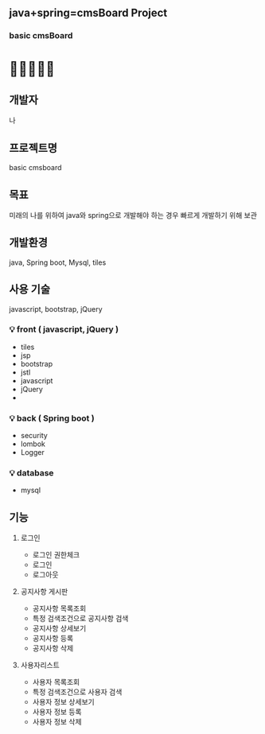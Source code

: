 ## java+spring=cmsBoard Project

### basic cmsBoard

# 🔋🔋🔋🔋🔋

## 개발자

나

## 프로젝트명

basic cmsboard

## 목표
미래의 나를 위하여 java와 spring으로 개발해야 하는 경우 빠르게 개발하기 위해 보관

## 개발환경

java, Spring boot, Mysql, tiles

## 사용 기술

javascript, bootstrap, jQuery

### 💡 front ( javascript, jQuery )

- tiles
- jsp
- bootstrap
- jstl
- javascript
- jQuery
- 

### 💡 back ( Spring boot )

- security
- lombok
- Logger


### 💡 database

- mysql

## 기능

  1. 로그인
      - 로그인 권한체크
      - 로그인
      - 로그아웃
    
  2. 공지사항 게시판
      - 공지사항 목록조회
      - 특정 검색조건으로 공지사항 검색
      - 공지사항 상세보기
      - 공지사항 등록
      - 공지사항 삭제
    
 3. 사용자리스트
    - 사용자 목록조회
    - 특정 검색조건으로 사용자 검색
    - 사용자 정보 상세보기
    - 사용자 정보 등록
    - 사용자 정보 삭제


